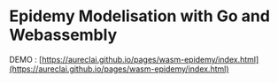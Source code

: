 # Epidemy Modelisation with Go and Webassembly

DEMO : [https://aureclai.github.io/pages/wasm-epidemy/index.html](https://aureclai.github.io/pages/wasm-epidemy/index.html)